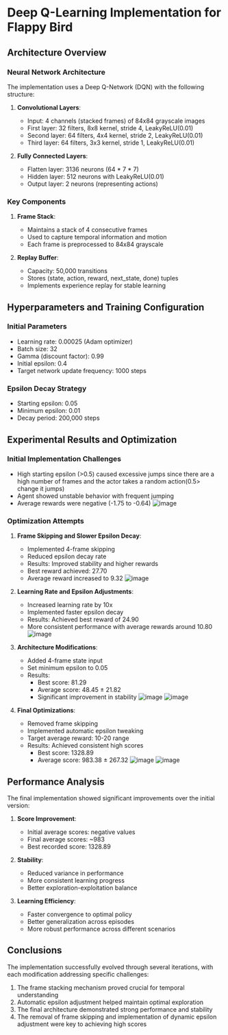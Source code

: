 # Deep Q-Learning Implementation for Flappy Bird
## Architecture Overview

### Neural Network Architecture
The implementation uses a Deep Q-Network (DQN) with the following structure:

1. **Convolutional Layers**:
   - Input: 4 channels (stacked frames) of 84x84 grayscale images
   - First layer: 32 filters, 8x8 kernel, stride 4, LeakyReLU(0.01)
   - Second layer: 64 filters, 4x4 kernel, stride 2, LeakyReLU(0.01)
   - Third layer: 64 filters, 3x3 kernel, stride 1, LeakyReLU(0.01)

2. **Fully Connected Layers**:
   - Flatten layer: 3136 neurons (64 * 7 * 7)
   - Hidden layer: 512 neurons with LeakyReLU(0.01)
   - Output layer: 2 neurons (representing actions)

### Key Components

1. **Frame Stack**:
   - Maintains a stack of 4 consecutive frames
   - Used to capture temporal information and motion
   - Each frame is preprocessed to 84x84 grayscale

2. **Replay Buffer**:
   - Capacity: 50,000 transitions
   - Stores (state, action, reward, next_state, done) tuples
   - Implements experience replay for stable learning

## Hyperparameters and Training Configuration

### Initial Parameters
- Learning rate: 0.00025 (Adam optimizer)
- Batch size: 32
- Gamma (discount factor): 0.99
- Initial epsilon: 0.4
- Target network update frequency: 1000 steps

### Epsilon Decay Strategy
- Starting epsilon: 0.05
- Minimum epsilon: 0.01
- Decay period: 200,000 steps

## Experimental Results and Optimization

### Initial Implementation Challenges
- High starting epsilon (>0.5) caused excessive jumps since there are a high number of frames and the actor takes a random action(0.5> change it jumps)
- Agent showed unstable behavior with frequent jumping
- Average rewards were negative (-1.75 to -0.64)
![image](https://github.com/user-attachments/assets/62b3d1c6-7521-4cc4-8f35-af3ffaf38126)

### Optimization Attempts

1. **Frame Skipping and Slower Epsilon Decay**:
   - Implemented 4-frame skipping
   - Reduced epsilon decay rate
   - Results: Improved stability and higher rewards
   - Best reward achieved: 27.70
   - Average reward increased to 9.32
![image](https://github.com/user-attachments/assets/f4a004f3-bb7b-4865-82f2-d6ede98f031b)

2. **Learning Rate and Epsilon Adjustments**:
   - Increased learning rate by 10x
   - Implemented faster epsilon decay
   - Results: Achieved best reward of 24.90
   - More consistent performance with average rewards around 10.80
![image](https://github.com/user-attachments/assets/7268925d-3bd4-4095-bbb5-190f349922e3)

3. **Architecture Modifications**:
   - Added 4-frame state input
   - Set minimum epsilon to 0.05
   - Results:
     - Best score: 81.29
     - Average score: 48.45 ± 21.82
     - Significant improvement in stability
![image](https://github.com/user-attachments/assets/58980bf8-b952-44f9-bb93-5e5eaa61617f)
![image](https://github.com/user-attachments/assets/9e5c69e1-3b1e-4f09-8c6e-c0f4b65568c7)

4. **Final Optimizations**:
   - Removed frame skipping
   - Implemented automatic epsilon tweaking
   - Target average reward: 10-20 range
   - Results: Achieved consistent high scores
     - Best score: 1328.89
     - Average score: 983.38 ± 267.32
![image](https://github.com/user-attachments/assets/bc90757e-80ab-4bc3-acc1-0feb921b7245)
![image](https://github.com/user-attachments/assets/0e508bc0-0b23-40f0-bba5-7a4a5897f3e5)

## Performance Analysis

The final implementation showed significant improvements over the initial version:
1. **Score Improvement**:
   - Initial average scores: negative values
   - Final average scores: ~983
   - Best recorded score: 1328.89

2. **Stability**:
   - Reduced variance in performance
   - More consistent learning progress
   - Better exploration-exploitation balance

3. **Learning Efficiency**:
   - Faster convergence to optimal policy
   - Better generalization across episodes
   - More robust performance across different scenarios

## Conclusions

The implementation successfully evolved through several iterations, with each modification addressing specific challenges:
1. The frame stacking mechanism proved crucial for temporal understanding
2. Automatic epsilon adjustment helped maintain optimal exploration
3. The final architecture demonstrated strong performance and stability
4. The removal of frame skipping and implementation of dynamic epsilon adjustment were key to achieving high scores
